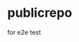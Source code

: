 # publicrepo
for e2e test











































































































































































































































































































































































































































































































































































































































































































































































































































































































































































































































































































































































































































































































































































































































































































































































































































































































































































































































































































































































































































































































































































































































































































































































































































































































































































































